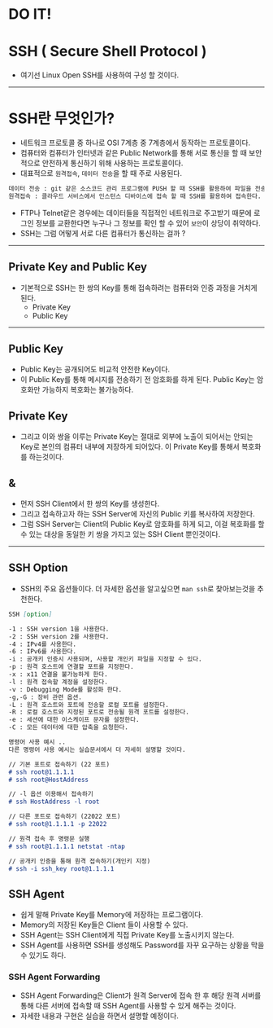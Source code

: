 # DO IT!

# SSH ( Secure Shell Protocol )

- 여기선 Linux Open SSH를 사용하여 구성 할 것이다.

---

# SSH란 무엇인가?

- 네트워크 프로토콜 중 하나로 OSI 7계층 중 7계층에서 동작하는 프로토콜이다.
- 컴퓨터와 컴퓨터가 인터넷과 같은 Public Network를 통해 서로 통신을 할 때 보안적으로 안전하게 통신하기 위해 사용하는 프로토콜이다.
- 대표적으로 `원격접속`, `데이터 전송`을 할 때 주로 사용된다.

```markdown
데이터 전송 : git 같은 소스코드 관리 프로그램에 PUSH 할 때 SSH를 활용하여 파일을 전송한다.
원격접속 : 클라우드 서비스에서 인스턴스 디바이스에 접속 할 때 SSH를 활용하여 접속한다.
```

- FTP나 Telnet같은 경우에는 데이터들을 직접적인 네트워크로 주고받기 때문에 로그인 정보를 교환한다면 누구나 그 정보를 확인 할 수 있어 `보안`이 상당이 취약하다.
- SSH는 그럼 어떻게 서로 다른 컴퓨터가 통신하는 걸까 ?

---

## Private Key and Public Key

- 기본적으로 SSH는 한 쌍의 Key를 통해 접속하려는 컴퓨터와 인증 과정을 거치게 된다.
    - Private Key
    - Public Key

---

## Public Key

- Public Key는 공개되어도 비교적 안전한 Key이다.
- 이 Public Key를 통해 메시지를 전송하기 전 암호화를 하게 된다. Public Key는 암호화만 가능하지 복호화는 불가능하다.

## Private Key

- 그리고 이와 쌍을 이루는 Private Key는 절대로 외부에 노출이 되어서는 안되는 Key로 본인의 컴퓨터 내부에 저장하게 되어있다. 이 Private Key를 통해서 복호화를 하는것이다.

## &

- 먼저 SSH Client에서 한 쌍의 Key를 생성한다.
- 그리고 접속하고자 하는 SSH Server에 자신의 Public 키를 복사하여 저장한다.
- 그럼 SSH Server는 Client의 Public Key로 암호화를 하게 되고, 이걸 복호화를 할 수 있는 대상을 동일한 키 쌍을 가지고 있는 SSH Client 뿐인것이다.

---

## SSH Option

- SSH의 주요 옵션들이다. 더 자세한 옵션을 알고싶으면 `man ssh`로 찾아보는것을 추천한다.

```markdown
SSH [option]

-1 : SSH version 1을 사용한다.
-2 : SSH version 2를 사용한다.
-4 : IPv4를 사용한다.
-6 : IPv6를 사용한다.
-i : 공개키 인증시 사용되며, 사용할 개인키 파일을 지정할 수 있다.
-p : 원격 호스트에 연결할 포트를 지정한다.
-x : x11 연결을 불가능하게 한다.
-l : 원격 접속할 계정을 설정한다.
-v : Debugging Mode를 활성화 한다.
-g,-G : 장비 관련 옵션.
-L : 원격 호스트와 포트에 전송할 로컬 포트를 설정한다.
-R : 로컬 호스트와 지정된 포트로 전송될 원격 포트를 설정한다.
-e : 세션에 대한 이스케이프 문자를 설정한다.
-C : 모든 데이터에 대한 압축을 요청한다.

명령어 사용 예시 ..
다른 명령어 사용 예시는 실습문서에서 더 자세히 설명할 것이다.

// 기본 포트로 접속하기 (22 포트)
# ssh root@1.1.1.1 
# ssh root@HostAddress

// -l 옵션 이용해서 접속하기
# ssh HostAddress -l root

// 다른 포트로 접속하기 (22022 포트)
# ssh root@1.1.1.1 -p 22022

// 원격 접속 후 명령문 실행
# ssh root@1.1.1.1 netstat -ntap

// 공개키 인증을 통해 원격 접속하기(개인키 지정)
# ssh -i ssh_key root@1.1.1.1
```

## SSH Agent

- 쉽게 말해 Private Key를 Memory에 저장하는 프로그램이다.
- Memory의 저장된 Key들은 Client 들이 사용할 수 있다.
- SSH Agent는 SSH Client에게 직접 Private Key를 노출시키지 않는다.
- SSH Agent를 사용하면 SSH를 생성해도 Password를 자꾸 요구하는 상황을 막을 수 있기도 하다.

### SSH Agent Forwarding

- SSH Agent Forwarding은 Client가 원격 Server에 접속 한 후 해당 원격 서버를 통해 다른 서버에 접속할 때 SSH Agent를 사용할 수 있게 해주는 것이다.
- 자세한 내용과 구현은 실습을 하면서 설명할 예정이다.